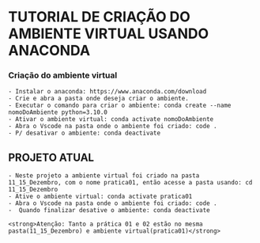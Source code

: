 
# TUTORIAL DE CRIAÇÃO DO AMBIENTE VIRTUAL USANDO ANACONDA

### Criação do ambiente virtual

    - Instalar o anaconda: https://www.anaconda.com/download 
    - Crie e abra a pasta onde deseja criar o ambiente.
    - Executar o comando para criar o ambiente: conda create --name nomoDoAmbiente python=3.10.0
    - Ativar o ambiente virtual: conda activate nomoDoAmbiente
    - Abra o Vscode na pasta onde o ambiente foi criado: code .
    - P/ desativar o ambiente: conda deactivate


## PROJETO ATUAL
    - Neste projeto a ambiente virtual foi criado na pasta  11_15_Dezembro, com o nome pratica01, então acesse a pasta usando: cd 11_15_Dezembro
    - Ative o ambiente virtual: conda activate pratica01
    - Abra o Vscode na pasta onde o ambiente foi criado: code .
    -  Quando finalizar desative o ambiente: conda deactivate

    <strong>Atenção: Tanto a prática 01 e 02 estão no mesma pasta(11_15_Dezembro) e ambiente virtual(pratica01)</strong>